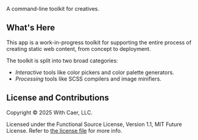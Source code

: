 A command-line toolkit for creatives.

## What's Here

This app is a work-in-progress toolkit for supporting
the entire process of creating static web content, from
concept to deployment.

The toolkit is split into two broad categories:

- _Interactive_ tools like color pickers and color palette generators.
- _Processing_ tools like SCSS compilers and image minifiers.

## License and Contributions 

Copyright © 2025 With Caer, LLC.

Licensed under the Functional Source License, Version 1.1, MIT Future License.
Refer to [the license file](LICENSE.txt) for more info.
